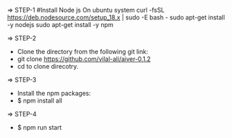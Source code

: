 => STEP-1
#Install Node js On ubuntu system
curl -fsSL https://deb.nodesource.com/setup_18.x | sudo -E bash -
sudo apt-get install -y nodejs
sudo apt-get install -y npm

=> STEP-2
-	Clone the directory from the following git link:
-	git clone https://github.com/vilal-ali/aiver-0.1.2
- cd to clone direcotry.

=> STEP-3
-	Install the npm packages:
- $ npm install all

=> STEP-4
- $ npm run start

``` Your react app will setup and ready to use. Enjoy thanks.

